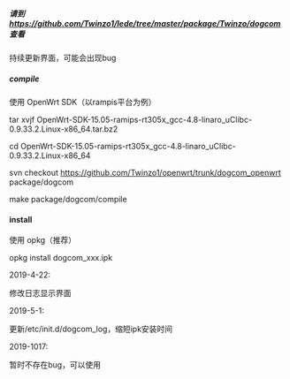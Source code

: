 ##### 请到 https://github.com/Twinzo1/lede/tree/master/package/Twinzo/dogcom 查看

持续更新界面，可能会出现bug

##### compile

使用 OpenWrt SDK（以rampis平台为例）

tar xvjf OpenWrt-SDK-15.05-ramips-rt305x_gcc-4.8-linaro_uClibc-0.9.33.2.Linux-x86_64.tar.bz2

cd OpenWrt-SDK-15.05-ramips-rt305x_gcc-4.8-linaro_uClibc-0.9.33.2.Linux-x86_64

svn checkout https://github.com/Twinzo1/openwrt/trunk/dogcom_openwrt package/dogcom

make package/dogcom/compile

#### install

使用 opkg（推荐）

opkg install dogcom_xxx.ipk

2019-4-22:

修改日志显示界面

2019-5-1:

更新/etc/init.d/dogcom_log，缩短ipk安装时间

2019-1017:

暂时不存在bug，可以使用
